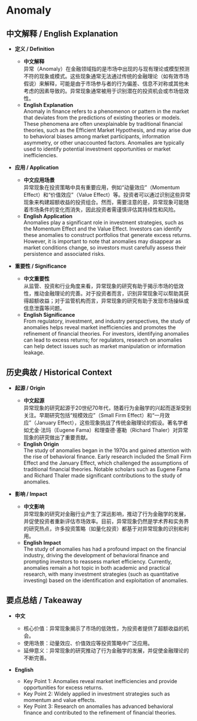 # Anomaly

## 中文解释 / English Explanation

* **定义 / Definition**  
  - **中文解释**  
    异常（Anomaly）在金融领域指的是市场中出现的与现有理论或模型预测不符的现象或模式。这些现象通常无法通过传统的金融理论（如有效市场假说）来解释，可能是由于市场参与者的行为偏差、信息不对称或其他未考虑的因素导致的。异常现象通常被用于识别潜在的投资机会或市场低效性。  
  - **English Explanation**  
    Anomaly in finance refers to a phenomenon or pattern in the market that deviates from the predictions of existing theories or models. These phenomena are often unexplainable by traditional financial theories, such as the Efficient Market Hypothesis, and may arise due to behavioral biases among market participants, information asymmetry, or other unaccounted factors. Anomalies are typically used to identify potential investment opportunities or market inefficiencies.

* **应用 / Application**  
  - **中文应用场景**  
    异常现象在投资策略中具有重要应用，例如“动量效应”（Momentum Effect）和“价值效应”（Value Effect）等。投资者可以通过识别这些异常现象来构建超额收益的投资组合。然而，需要注意的是，异常现象可能随着市场条件的变化而消失，因此投资者需谨慎评估其持续性和风险。  
  - **English Application**  
    Anomalies play a significant role in investment strategies, such as the Momentum Effect and the Value Effect. Investors can identify these anomalies to construct portfolios that generate excess returns. However, it is important to note that anomalies may disappear as market conditions change, so investors must carefully assess their persistence and associated risks.

* **重要性 / Significance**  
  - **中文重要性**  
    从监管、投资和行业角度来看，异常现象的研究有助于揭示市场的低效性，推动金融理论的完善。对于投资者而言，识别异常现象可以帮助其获得超额收益；对于监管机构而言，异常现象的研究有助于发现市场操纵或信息泄露等问题。  
  - **English Significance**  
    From regulatory, investment, and industry perspectives, the study of anomalies helps reveal market inefficiencies and promotes the refinement of financial theories. For investors, identifying anomalies can lead to excess returns; for regulators, research on anomalies can help detect issues such as market manipulation or information leakage.

## 历史典故 / Historical Context

* **起源 / Origin**  
  - **中文起源**  
    异常现象的研究起源于20世纪70年代，随着行为金融学的兴起而逐渐受到关注。早期研究包括“规模效应”（Small Firm Effect）和“一月效应”（January Effect），这些现象挑战了传统金融理论的假设。著名学者如尤金·法玛（Eugene Fama）和理查德·塞勒（Richard Thaler）对异常现象的研究做出了重要贡献。  
  - **English Origin**  
    The study of anomalies began in the 1970s and gained attention with the rise of behavioral finance. Early research included the Small Firm Effect and the January Effect, which challenged the assumptions of traditional financial theories. Notable scholars such as Eugene Fama and Richard Thaler made significant contributions to the study of anomalies.

* **影响 / Impact**  
  - **中文影响**  
    异常现象的研究对金融行业产生了深远影响，推动了行为金融学的发展，并促使投资者重新评估市场效率。目前，异常现象仍然是学术界和实务界的研究热点，许多投资策略（如量化投资）都基于对异常现象的识别和利用。  
  - **English Impact**  
    The study of anomalies has had a profound impact on the financial industry, driving the development of behavioral finance and prompting investors to reassess market efficiency. Currently, anomalies remain a hot topic in both academic and practical research, with many investment strategies (such as quantitative investing) based on the identification and exploitation of anomalies.

## 要点总结 / Takeaway

* **中文**  
  - 核心价值：异常现象揭示了市场的低效性，为投资者提供了超额收益的机会。  
  - 使用场景：动量效应、价值效应等投资策略中广泛应用。  
  - 延伸意义：异常现象的研究推动了行为金融学的发展，并促使金融理论的不断完善。  

* **English**  
  - Key Point 1: Anomalies reveal market inefficiencies and provide opportunities for excess returns.  
  - Key Point 2: Widely applied in investment strategies such as momentum and value effects.  
  - Key Point 3: Research on anomalies has advanced behavioral finance and contributed to the refinement of financial theories.